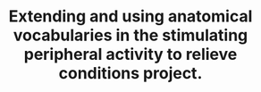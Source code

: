 ---
authors: Surles-Zeigler MC, Sincomb T, Gillespie TH, de Bono B, Bresnahan J, Mawe
  GM, Grethe JS, Tappan S, Heal M, Martone ME
carousel: false
dccs:
- SPARC
doi: 10.3389/fninf.2022.819198
featured: false
journal: Frontiers in neuroinformatics
keywords: '["SPARC", "anatomical terms", "ontologies", "peripheral nervous system
  (PNS)", "InterLex"]'
landmark: true
layout: '@/layouts/Publication.astro'
page: '819198'
pmcid: PMC9449460
pmid: 36090663
title: Extending and using anatomical vocabularies in the stimulating peripheral activity
  to relieve conditions project.
volume: '16'
year: 2022
---